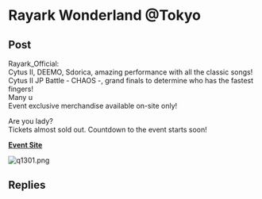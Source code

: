 # Rayark Wonderland @Tokyo
## Post
Rayark_Official:<br>
Cytus II, DEEMO, Sdorica, amazing performance with all the classic songs!<br>
Cytus II JP Battle - CHAOS -, grand finals to determine who has the fastest fingers!<br>
Many u<br>
Event exclusive merchandise available on-site only!

Are you lady?<br>
Tickets almost sold out. Countdown to the event starts soon!

[**Event Site**](https://wonderland2019.rayark.jp/)

![q1301.png](im_posts/Misc./attachments/q1301.png)
## Replies
